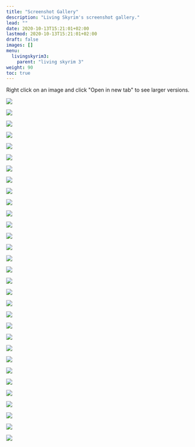 ```yaml
---
title: "Screenshot Gallery"
description: "Living Skyrim's screenshot gallery."
lead: ""
date: 2020-10-13T15:21:01+02:00
lastmod: 2020-10-13T15:21:01+02:00
draft: false
images: []
menu:
  livingskyrim3:
    parent: "living skyrim 3"
weight: 90
toc: true
---
```


Right click on an image and click "Open in new tab" to see larger versions.

<img src="\images\LSGallery\Gallery1.webp"><br>

<img src="\images\LSGallery\Gallery2.webp"><br>

<img src="\images\LSGallery\Gallery3.webp"><br>

<img src="\images\LSGallery\Gallery4.webp"><br>

<img src="\images\LSGallery\Gallery5.webp"><br>

<img src="\images\LSGallery\Gallery6.webp"><br>

<img src="\images\LSGallery\Gallery7.webp"><br>

<img src="\images\LSGallery\Gallery8.webp"><br>

<img src="\images\LSGallery\Gallery9.webp"><br>

<img src="\images\LSGallery\Gallery10.webp"><br>

<img src="\images\LSGallery\Gallery11.webp"><br>

<img src="\images\LSGallery\Gallery12.webp"><br>

<img src="\images\LSGallery\Gallery13.webp"><br>

<img src="\images\LSGallery\Gallery14.webp"><br>

<img src="\images\LSGallery\Gallery15.webp"><br>

<img src="\images\LSGallery\Gallery16.webp"><br>

<img src="\images\LSGallery\Gallery17.webp"><br>

<img src="\images\LSGallery\Gallery18.webp"><br>

<img src="\images\LSGallery\Gallery19.webp"><br>

<img src="\images\LSGallery\Gallery20.webp"><br>

<img src="\images\LSGallery\Gallery21.webp"><br>

<img src="\images\LSGallery\Gallery22.webp"><br>

<img src="\images\LSGallery\Gallery23.webp"><br>

<img src="\images\LSGallery\Gallery24.webp"><br>

<img src="\images\LSGallery\Gallery25.webp"><br>

<img src="\images\LSGallery\Gallery26.webp"><br>

<img src="\images\LSGallery\Gallery27.webp"><br>

<img src="\images\LSGallery\Gallery28.webp"><br>

<img src="\images\LSGallery\Gallery29.webp"><br>

<img src="\images\LSGallery\Gallery30.webp"><br>

<img src="\images\LSGallery\Gallery31.webp"><br>
